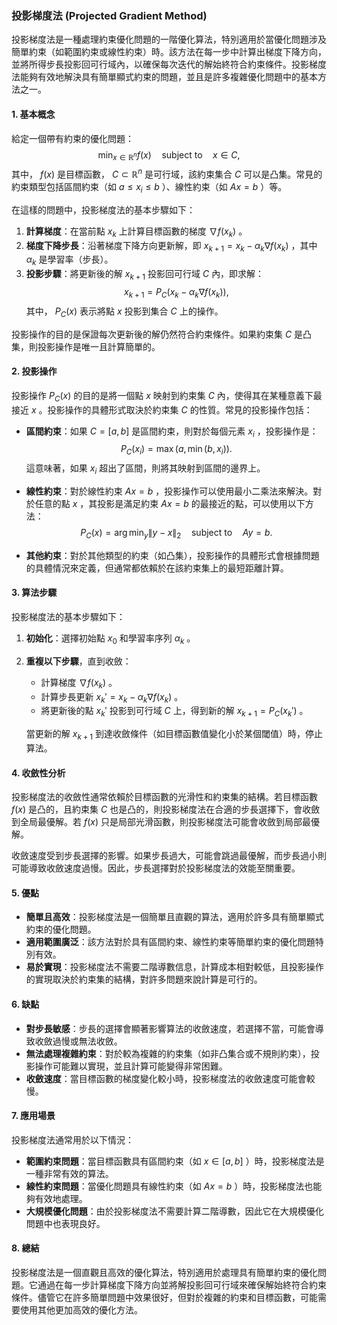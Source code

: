 ### 投影梯度法 (Projected Gradient Method)

投影梯度法是一種處理約束優化問題的一階優化算法，特別適用於當優化問題涉及簡單約束（如範圍約束或線性約束）時。該方法在每一步中計算出梯度下降方向，並將所得步長投影回可行域內，以確保每次迭代的解始終符合約束條件。投影梯度法能夠有效地解決具有簡單顯式約束的問題，並且是許多複雜優化問題中的基本方法之一。

#### 1. **基本概念**

給定一個帶有約束的優化問題：
$$\min_{x \in \mathbb{R}^n} f(x) \quad \text{subject to} \quad x \in C,$$
其中， $f(x)$  是目標函數， $C \subset \mathbb{R}^n$  是可行域，該約束集合  $C$  可以是凸集。常見的約束類型包括區間約束（如  $a \leq x_i \leq b$ ）、線性約束（如  $Ax = b$ ）等。

在這樣的問題中，投影梯度法的基本步驟如下：

1. **計算梯度**：在當前點  $x_k$  上計算目標函數的梯度  $\nabla f(x_k)$ 。
2. **梯度下降步長**：沿著梯度下降方向更新解，即  $x_{k+1} = x_k - \alpha_k \nabla f(x_k)$ ，其中  $\alpha_k$  是學習率（步長）。
3. **投影步驟**：將更新後的解  $x_{k+1}$  投影回可行域  $C$  內，即求解：
   $$x_{k+1} = P_C(x_k - \alpha_k \nabla f(x_k)),$$
   其中， $P_C(x)$  表示將點  $x$  投影到集合  $C$  上的操作。

投影操作的目的是保證每次更新後的解仍然符合約束條件。如果約束集  $C$  是凸集，則投影操作是唯一且計算簡單的。

#### 2. **投影操作**

投影操作  $P_C(x)$  的目的是將一個點  $x$  映射到約束集  $C$  內，使得其在某種意義下最接近  $x$ 。投影操作的具體形式取決於約束集  $C$  的性質。常見的投影操作包括：

- **區間約束**：如果  $C = [a, b]$  是區間約束，則對於每個元素  $x_i$ ，投影操作是：
  $$P_C(x_i) = \max(a, \min(b, x_i)).$$
  這意味著，如果  $x_i$  超出了區間，則將其映射到區間的邊界上。
  
- **線性約束**：對於線性約束  $Ax = b$ ，投影操作可以使用最小二乘法來解決。對於任意的點  $x$ ，其投影是滿足約束  $Ax = b$  的最接近的點，可以使用以下方法：
  $$P_C(x) = \arg\min_{y} \| y - x \|_2 \quad \text{subject to} \quad Ay = b.$$
  
- **其他約束**：對於其他類型的約束（如凸集），投影操作的具體形式會根據問題的具體情況來定義，但通常都依賴於在該約束集上的最短距離計算。

#### 3. **算法步驟**

投影梯度法的基本步驟如下：

1. **初始化**：選擇初始點  $x_0$  和學習率序列  $\alpha_k$ 。
2. **重複以下步驟**，直到收斂：
   - 計算梯度  $\nabla f(x_k)$ 。
   - 計算步長更新  $x_k' = x_k - \alpha_k \nabla f(x_k)$ 。
   - 將更新後的點  $x_k'$  投影到可行域  $C$  上，得到新的解  $x_{k+1} = P_C(x_k')$ 。
   
   當更新的解  $x_{k+1}$  到達收斂條件（如目標函數值變化小於某個閾值）時，停止算法。

#### 4. **收斂性分析**

投影梯度法的收斂性通常依賴於目標函數的光滑性和約束集的結構。若目標函數  $f(x)$  是凸的，且約束集  $C$  也是凸的，則投影梯度法在合適的步長選擇下，會收斂到全局最優解。若  $f(x)$  只是局部光滑函數，則投影梯度法可能會收斂到局部最優解。

收斂速度受到步長選擇的影響。如果步長過大，可能會跳過最優解，而步長過小則可能導致收斂速度過慢。因此，步長選擇對於投影梯度法的效能至關重要。

#### 5. **優點**

- **簡單且高效**：投影梯度法是一個簡單且直觀的算法，適用於許多具有簡單顯式約束的優化問題。
- **適用範圍廣泛**：該方法對於具有區間約束、線性約束等簡單約束的優化問題特別有效。
- **易於實現**：投影梯度法不需要二階導數信息，計算成本相對較低，且投影操作的實現取決於約束集的結構，對許多問題來說計算是可行的。

#### 6. **缺點**

- **對步長敏感**：步長的選擇會顯著影響算法的收斂速度，若選擇不當，可能會導致收斂過慢或無法收斂。
- **無法處理複雜約束**：對於較為複雜的約束集（如非凸集合或不規則約束），投影操作可能難以實現，並且計算可能變得非常困難。
- **收斂速度**：當目標函數的梯度變化較小時，投影梯度法的收斂速度可能會較慢。

#### 7. **應用場景**

投影梯度法通常用於以下情況：

- **範圍約束問題**：當目標函數具有區間約束（如  $x \in [a, b]$ ）時，投影梯度法是一種非常有效的算法。
- **線性約束問題**：當優化問題具有線性約束（如  $Ax = b$ ）時，投影梯度法也能夠有效地處理。
- **大規模優化問題**：由於投影梯度法不需要計算二階導數，因此它在大規模優化問題中也表現良好。

#### 8. **總結**

投影梯度法是一個直觀且高效的優化算法，特別適用於處理具有簡單約束的優化問題。它通過在每一步計算梯度下降方向並將解投影回可行域來確保解始終符合約束條件。儘管它在許多簡單問題中效果很好，但對於複雜的約束和目標函數，可能需要使用其他更加高效的優化方法。
